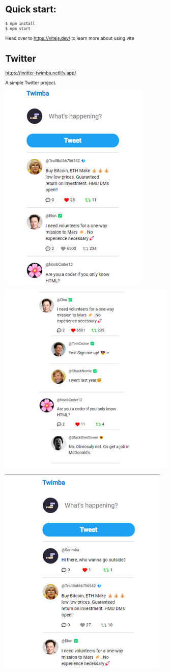 # Quick start:

```
$ npm install
$ npm start
```

Head over to https://vitejs.dev/ to learn more about using vite

# Twitter

https://twitter-twimba.netlify.app/

A simple Twitter project.

![Alt text](./screenshots/twimba-one.png)

![Alt text](twimba-three.png)

![Alt text](twimba-two.png)
